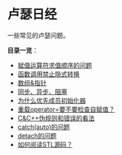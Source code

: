 # 卢瑟日经

一些常见的卢瑟问题。

**目录一览**：

- [赋值运算符求值顺序的问题](赋值运算符求值顺序问题.md)
- [函数调用禁止隐式转换](函数调用禁止隐式转换.md)
- [数组&指针](数组&指针.md)
- [同步、异步、阻塞](同步、异步、阻塞.md)
- [为什么优先成员初始化器](为什么优先成员初始化器.md)
- [重载operator=要不要检查自赋值？](重载operator=要不要检查自赋值？.md)
- [C&C++伪规则和错误的看法](C&C++伪规则和错误的看法.md)
- [catch(auto)的问题](catch(auto)的问题.md)
- [detach的问题](detach的问题.md)
- [如何阅读STL源码？](如何阅读STL源码？.md)
